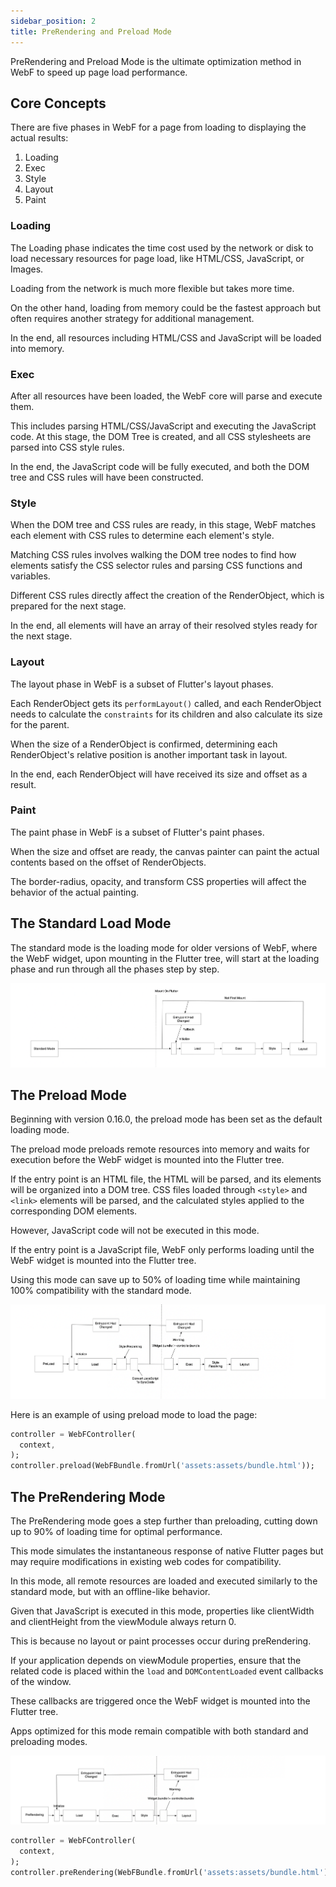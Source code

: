 ```yaml
---
sidebar_position: 2
title: PreRendering and Preload Mode
---
```


PreRendering and Preload Mode is the ultimate optimization method in WebF to speed up page load performance.

## Core Concepts

There are five phases in WebF for a page from loading to displaying the actual results:

1. Loading
2. Exec
3. Style
4. Layout
5. Paint

### Loading

The Loading phase indicates the time cost used by the network or disk to load necessary resources for page load, like HTML/CSS, JavaScript, or Images.

Loading from the network is much more flexible but takes more time.

On the other hand, loading from memory could be the fastest approach but often requires another strategy for additional management.

In the end, all resources including HTML/CSS and JavaScript will be loaded into memory.

### Exec

After all resources have been loaded, the WebF core will parse and execute them.

This includes parsing HTML/CSS/JavaScript and executing the JavaScript code. At this stage, the DOM Tree is created, and all CSS stylesheets are parsed into CSS style rules.

In the end, the JavaScript code will be fully executed, and both the DOM tree and CSS rules will have been constructed.

### Style

When the DOM tree and CSS rules are ready, in this stage, WebF matches each element with CSS rules to determine each element's style.

Matching CSS rules involves walking the DOM tree nodes to find how elements satisfy the CSS selector rules and parsing CSS functions and variables.

Different CSS rules directly affect the creation of the RenderObject, which is prepared for the next stage.

In the end, all elements will have an array of their resolved styles ready for the next stage.

### Layout

The layout phase in WebF is a subset of Flutter's layout phases.

Each RenderObject gets its `performLayout()` called, and each RenderObject needs to calculate the `constraints` for its children and also calculate its size for the parent.

When the size of a RenderObject is confirmed, determining each RenderObject's relative position is another important task in layout.

In the end, each RenderObject will have received its size and offset as a result.

### Paint

The paint phase in WebF is a subset of Flutter's paint phases.

When the size and offset are ready, the canvas painter can paint the actual contents based on the offset of RenderObjects.

The border-radius, opacity, and transform CSS properties will affect the behavior of the actual painting.

## The Standard Load Mode

The standard mode is the loading mode for older versions of WebF, where the WebF widget, upon mounting in the Flutter tree, will start at the loading phase and run through all the phases step by step.

![img](./imgs/standard_load_mode.png)

## The Preload Mode

Beginning with version 0.16.0, the preload mode has been set as the default loading mode.

The preload mode preloads remote resources into memory and waits for execution before the WebF widget is mounted into the Flutter tree.

If the entry point is an HTML file, the HTML will be parsed, and its elements will be organized into a DOM tree. CSS files loaded through `<style>` and `<link>` elements will be parsed, and the calculated styles applied to the corresponding DOM elements.

However, JavaScript code will not be executed in this mode.

If the entry point is a JavaScript file, WebF only performs loading until the WebF widget is mounted into the Flutter tree.

Using this mode can save up to 50% of loading time while maintaining 100% compatibility with the standard mode.

![preload](./imgs/preload_mode.png)

Here is an example of using preload mode to load the page:

```dart
controller = WebFController(
  context,
);
controller.preload(WebFBundle.fromUrl('assets:assets/bundle.html'));
```

## The PreRendering Mode

The PreRendering mode goes a step further than preloading, cutting down up to 90% of loading time for optimal performance.

This mode simulates the instantaneous response of native Flutter pages but may require modifications in existing web codes for compatibility.

In this mode, all remote resources are loaded and executed similarly to the standard mode, but with an offline-like behavior.

Given that JavaScript is executed in this mode, properties like clientWidth and clientHeight from the viewModule always return 0.

This is because no layout or paint processes occur during preRendering.

If your application depends on viewModule properties, ensure that the related code is placed within the `load` and `DOMContentLoaded` event callbacks of the window.

These callbacks are triggered once the WebF widget is mounted into the Flutter tree.

Apps optimized for this mode remain compatible with both standard and preloading modes.

![prerendering](./imgs/prerendering.png)

```dart
controller = WebFController(
  context,
);
controller.preRendering(WebFBundle.fromUrl('assets:assets/bundle.html'));
```